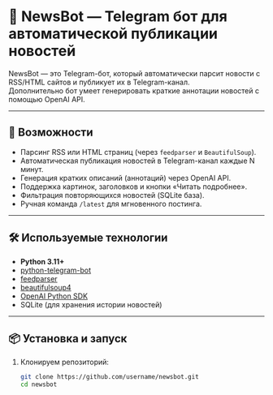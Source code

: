 # 📰 NewsBot — Telegram бот для автоматической публикации новостей

NewsBot — это Telegram-бот, который автоматически парсит новости с RSS/HTML сайтов и публикует их в Telegram-канал.  
Дополнительно бот умеет генерировать краткие аннотации новостей с помощью OpenAI API.

---

## 🚀 Возможности
- Парсинг RSS или HTML страниц (через `feedparser` и `BeautifulSoup`).
- Автоматическая публикация новостей в Telegram-канал каждые N минут.
- Генерация кратких описаний (аннотаций) через OpenAI API.
- Поддержка картинок, заголовков и кнопки «Читать подробнее».
- Фильтрация повторяющихся новостей (SQLite база).
- Ручная команда `/latest` для мгновенного постинга.

---

## 🛠 Используемые технологии
- **Python 3.11+**
- [python-telegram-bot](https://docs.python-telegram-bot.org/)
- [feedparser](https://pypi.org/project/feedparser/)
- [beautifulsoup4](https://www.crummy.com/software/BeautifulSoup/)
- [OpenAI Python SDK](https://github.com/openai/openai-python)
- SQLite (для хранения истории новостей)

---

## 📦 Установка и запуск

1. Клонируем репозиторий:
   ```bash
   git clone https://github.com/username/newsbot.git
   cd newsbot
